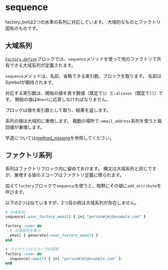 # sequence

factory\_botは2つの水準の系列に対応しています。
大域的なものとファクトリ固有のものです。

## 大域系列

[`Factory.define`]ブロックでは、`sequence`メソッドを使って他のファクトリで共有できる大域系列が定義されます。

[`Factory.define`]: define.html

`sequence`メソッドは、名前、省略できる実引数、ブロックを取ります。
名前はSymbolが期待されます。

対応する実引数は、開始の値を表す数値（既定で`1`）と`:aliases`（既定で`[]`）です。
開始の値は`#next`に応答しなければなりません。

ブロックは値を実引数として取り、結果を返します。

系列の値は大域的に漸増します。
複数の場所で`:email_address`系列を使うと毎回値が漸増します。

早道については[method_missing](method_missing.html)を参照してください。

## ファクトリ系列

系列はファクトリブロック内に留めておけます。
構文は大域系列と同じですが、漸増する値のスコープはファクトリ定義に限られます。

加えて`factory`ブロックで`sequence`を使うと、暗黙にその値に`add_attribute`を呼びます。

以下の2つは似ていますが、2つ目の例は大域系列が存在しません。

```ruby
# 大域系列
sequence(:user_factory_email) { |n| "person#{n}@example.com" }

factory :user do
  # 大域系列を使う
  email { generate(:user_factory_email) }
end
```

```ruby
# ファクトリのスコープの系列
factory :user do
  sequence(:email) { |n| "person#{n}@example.com" }
end
```
